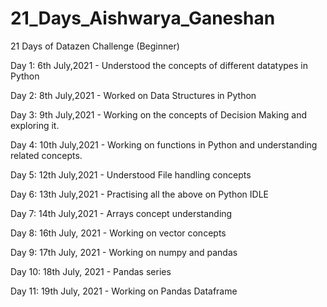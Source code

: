 # 21_Days_Aishwarya_Ganeshan
21 Days of Datazen Challenge (Beginner)

Day 1: 6th July,2021 - Understood the concepts of different datatypes in Python

Day 2: 8th July,2021 - Worked on Data Structures in Python

Day 3: 9th July,2021 - Working on the concepts of Decision Making and exploring it.

Day 4: 10th July,2021 - Working on functions in Python and understanding related concepts.

Day 5: 12th July,2021 -  Understood File handling concepts

Day 6: 13th July,2021 - Practising all the above on Python IDLE

Day 7: 14th July,2021 - Arrays concept understanding

Day 8: 16th July, 2021 - Working on vector concepts

Day 9: 17th July, 2021 - Working on numpy and pandas 

Day 10: 18th July, 2021 - Pandas series

Day 11: 19th July, 2021 - Working on Pandas Dataframe
